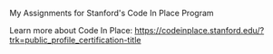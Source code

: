My Assignments for Stanford's Code In Place Program

Learn more about Code In Place: https://codeinplace.stanford.edu/?trk=public_profile_certification-title
